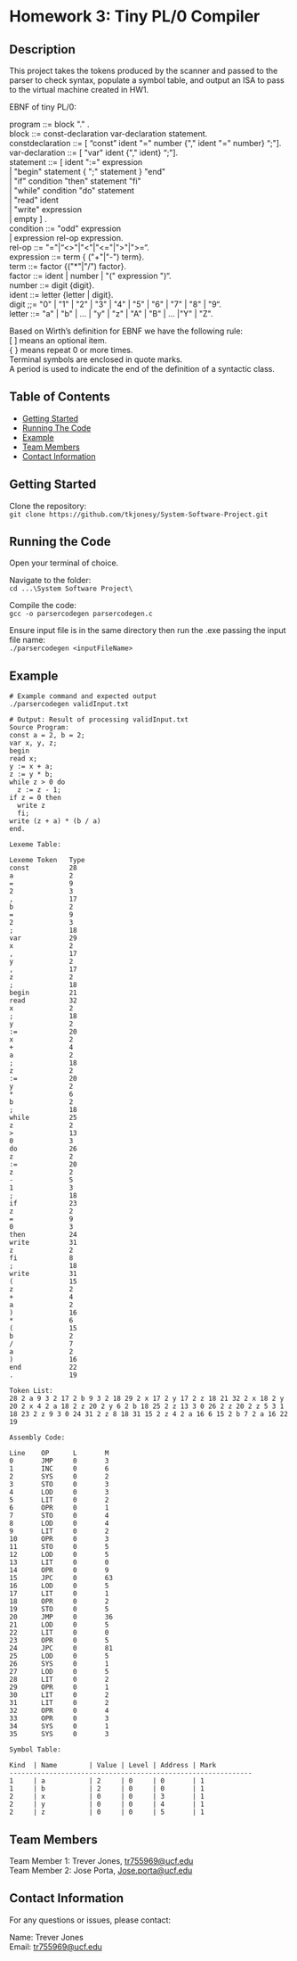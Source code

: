 # Homework 3: Tiny PL/0 Compiler

## Description

This project takes the tokens produced by the scanner and passed to the parser to check syntax, populate a symbol table, and output an ISA to pass to the virtual machine created in HW1.

EBNF of  tiny PL/0:

program ::= block "." . <br>
block ::= const-declaration  var-declaration  statement.	<br>
constdeclaration ::= [ “const” ident "=" number {"," ident "=" number} “;"].	<br>
var-declaration  ::= [ "var" ident {"," ident} “;"].<br>
statement   ::= [ ident ":=" expression<br>
	      	| "begin" statement { ";" statement } "end" <br>
	      	| "if" condition "then" statement "fi"<br>
		| "while" condition "do" statement<br>
| "read" ident <br>
		| "write"  expression <br>
	      	| empty ] .  <br>
condition ::= "odd" expression <br>
	  	| expression  rel-op  expression. <br>
rel-op ::= "="|“<>"|"<"|"<="|">"|">=“.<br>
expression ::=  term { ("+"|"-") term}.<br>
term ::= factor {("*"|"/") factor}. <br>
factor ::= ident | number | "(" expression ")“.<br>
number ::= digit {digit}.<br>
ident ::= letter {letter | digit}.<br>
digit ;;= "0" | "1" | "2" | "3" | "4" | "5" | "6" | "7" | "8" | "9“.<br>
letter ::= "a" | "b" | … | "y" | "z" | "A" | "B" | ... |"Y" | "Z".<br>

 
Based on Wirth’s definition for EBNF we have the following rule:<br>
[ ] means an optional item.<br>
{ } means repeat 0 or more times.<br>
Terminal symbols are enclosed in quote marks.<br>
A period is used to indicate the end of the definition of a syntactic class.<br>

## Table of Contents

- [Getting Started](#getting-started)
- [Running The Code](#running-the-code)
- [Example](#example)
- [Team Members](#team-members)
- [Contact Information](#contact-information)

## Getting Started

Clone the repository:<br>
`git clone https://github.com/tkjonesy/System-Software-Project.git`

## Running the Code

Open your terminal of choice.<br>

Navigate to the folder: <br>
`cd ...\System Software Project\`

Compile the code:<br>
`gcc -o parsercodegen parsercodegen.c`

Ensure input file is in the same directory then run the .exe passing the input file name:<br>
`./parsercodegen <inputFileName>`

## Example

```
# Example command and expected output
./parsercodegen validInput.txt

# Output: Result of processing validInput.txt
Source Program:
const a = 2, b = 2;
var x, y, z;
begin
read x;
y := x + a;
z := y * b;
while z > 0 do
  z := z - 1;
if z = 0 then
  write z
  fi;
write (z + a) * (b / a)
end.

Lexeme Table:

Lexeme Token   Type
const          28
a              2
=              9
2              3
,              17
b              2
=              9
2              3
;              18
var            29
x              2
,              17
y              2
,              17
z              2
;              18
begin          21
read           32
x              2
;              18
y              2
:=             20
x              2
+              4
a              2
;              18
z              2
:=             20
y              2
*              6
b              2
;              18
while          25
z              2
>              13
0              3
do             26
z              2
:=             20
z              2
-              5
1              3
;              18
if             23
z              2
=              9
0              3
then           24
write          31
z              2
fi             8
;              18
write          31
(              15
z              2
+              4
a              2
)              16
*              6
(              15
b              2
/              7
a              2
)              16
end            22
.              19

Token List:
28 2 a 9 3 2 17 2 b 9 3 2 18 29 2 x 17 2 y 17 2 z 18 21 32 2 x 18 2 y 20 2 x 4 2 a 18 2 z 20 2 y 6 2 b 18 25 2 z 13 3 0 26 2 z 20 2 z 5 3 1 18 23 2 z 9 3 0 24 31 2 z 8 18 31 15 2 z 4 2 a 16 6 15 2 b 7 2 a 16 22 19

Assembly Code:

Line    OP      L       M
0       JMP     0       3
1       INC     0       6
2       SYS     0       2
3       STO     0       3
4       LOD     0       3
5       LIT     0       2
6       OPR     0       1
7       STO     0       4
8       LOD     0       4
9       LIT     0       2
10      OPR     0       3
11      STO     0       5
12      LOD     0       5
13      LIT     0       0
14      OPR     0       9
15      JPC     0       63
16      LOD     0       5
17      LIT     0       1
18      OPR     0       2
19      STO     0       5
20      JMP     0       36
21      LOD     0       5
22      LIT     0       0
23      OPR     0       5
24      JPC     0       81
25      LOD     0       5
26      SYS     0       1
27      LOD     0       5
28      LIT     0       2
29      OPR     0       1
30      LIT     0       2
31      LIT     0       2
32      OPR     0       4
33      OPR     0       3
34      SYS     0       1
35      SYS     0       3

Symbol Table:

Kind  | Name        | Value | Level | Address | Mark
-------------------------------------------------------------
1     | a           | 2     | 0     | 0       | 1
1     | b           | 2     | 0     | 0       | 1
2     | x           | 0     | 0     | 3       | 1
2     | y           | 0     | 0     | 4       | 1
2     | z           | 0     | 0     | 5       | 1
```

## Team Members

Team Member 1: Trever Jones, tr755969@ucf.edu<br>
Team Member 2: Jose Porta, Jose.porta@ucf.edu<br>

## Contact Information

For any questions or issues, please contact:

Name: Trever Jones<br>
Email: tr755969@ucf.edu
